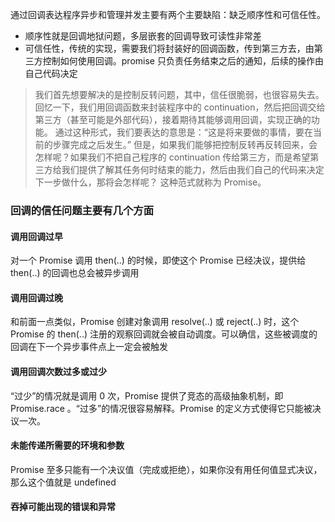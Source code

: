 通过回调表达程序异步和管理并发主要有两个主要缺陷：缺乏顺序性和可信任性。
- 顺序性就是回调地狱问题，多层嵌套的回调导致可读性非常差
- 可信任性，传统的实现，需要我们将封装好的回调函数，传到第三方去，由第三方控制如何使用回调。promise 只负责任务结束之后的通知，后续的操作由自己代码决定


> 我们首先想要解决的是控制反转问题，其中，信任很脆弱，也很容易失去。
回忆一下，我们用回调函数来封装程序中的 continuation，然后把回调交给第三方（甚至可能是外部代码），接着期待其能够调用回调，实现正确的功能。
通过这种形式，我们要表达的意思是：“这是将来要做的事情，要在当前的步骤完成之后发生。”
但是，如果我们能够把控制反转再反转回来，会怎样呢？如果我们不把自己程序的 continuation 传给第三方，而是希望第三方给我们提供了解其任务何时结束的能力，然后由我们自己的代码来决定下一步做什么，那将会怎样呢？
这种范式就称为 Promise。

### 回调的信任问题主要有几个方面
#### 调用回调过早
对一个 Promise 调用 then(..) 的时候，即使这个 Promise 已经决议，提供给 then(..) 的回调也总会被异步调用
#### 调用回调过晚
和前面一点类似，Promise 创建对象调用 resolve(..) 或 reject(..) 时，这个 Promise 的 then(..) 注册的观察回调就会被自动调度。可以确信，这些被调度的回调在下一个异步事件点上一定会被触发
#### 调用回调次数过多或过少
“过少”的情况就是调用 0 次，Promise 提供了竞态的高级抽象机制，即 Promise.race 。“过多”的情况很容易解释。Promise 的定义方式使得它只能被决议一次。
#### 未能传递所需要的环境和参数
Promise 至多只能有一个决议值（完成或拒绝），如果你没有用任何值显式决议，那么这个值就是 undefined
#### 吞掉可能出现的错误和异常